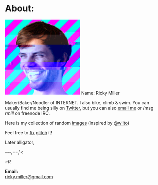# About:

<img class='me' src='img/me_glitch.jpg' /> Name: Ricky Miller

Maker/Baker/Noodler of INTERNET. I also bike, climb &amp; swim. You can usually find me being silly on [Twitter](https://twitter.com/rmill/), but you can also [email me](mailto:ricky.miller@gmail.com) or /msg <em>rmill</em> on freenode IRC.

Here is my collection of random [images](http://ricky.codes/i/) (inspired by [@wilto](https://twitter.com/wilto/))

Feel free to <a data-internal='' href='#'>fix</a> <a data-internal='glitch' href='#'>glitch</a> it!

Later alligator,

---,==,'<

<em>~R</em>

<strong>Email:</strong><br />
[ricky.miller@gmail.com](mailto:ricky.miller@gmail.com)
